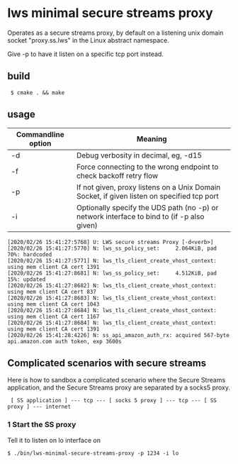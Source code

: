 # lws minimal secure streams proxy

Operates as a secure streams proxy, by default on a listening unix domain socket
"proxy.ss.lws" in the Linux abstract namespace.

Give -p <port> to have it listen on a specific tcp port instead.

## build

```
 $ cmake . && make
```

## usage

Commandline option|Meaning
---|---
-d <loglevel>|Debug verbosity in decimal, eg, -d15
-f| Force connecting to the wrong endpoint to check backoff retry flow
-p <port>|If not given, proxy listens on a Unix Domain Socket, if given listen on specified tcp port
-i <iface>|Optionally specify the UDS path (no -p) or network interface to bind to (if -p also given)

```
[2020/02/26 15:41:27:5768] U: LWS secure streams Proxy [-d<verb>]
[2020/02/26 15:41:27:5770] N: lws_ss_policy_set:     2.064KiB, pad 70%: hardcoded
[2020/02/26 15:41:27:5771] N: lws_tls_client_create_vhost_context: using mem client CA cert 1391
[2020/02/26 15:41:27:8681] N: lws_ss_policy_set:     4.512KiB, pad 15%: updated
[2020/02/26 15:41:27:8682] N: lws_tls_client_create_vhost_context: using mem client CA cert 837
[2020/02/26 15:41:27:8683] N: lws_tls_client_create_vhost_context: using mem client CA cert 1043
[2020/02/26 15:41:27:8684] N: lws_tls_client_create_vhost_context: using mem client CA cert 1167
[2020/02/26 15:41:27:8684] N: lws_tls_client_create_vhost_context: using mem client CA cert 1391
[2020/02/26 15:41:28:4226] N: ss_api_amazon_auth_rx: acquired 567-byte api.amazon.com auth token, exp 3600s
```

## Complicated scenarios with secure streams

Here is how to sandbox a complicated scenario where the Secure Streams application,
and the Secure Streams proxy are separated by a socks5 proxy.

```
 [ SS application ] --- tcp --- [ socks 5 proxy ] --- tcp --- [ SS proxy ] --- internet
```

### 1 Start the SS proxy

Tell it to listen on lo interface on 

```
$ ./bin/lws-minimal-secure-streams-proxy -p 1234 -i lo
```

